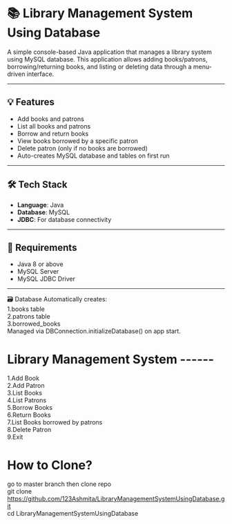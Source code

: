 # 📚 Library Management System Using Database

A simple console-based Java application that manages a library system using MySQL database. This application allows adding books/patrons, borrowing/returning books, and listing or deleting data through a menu-driven interface.

---

## 💡 Features   <br>

- Add books and patrons   <br>
- List all books and patrons   <br>
- Borrow and return books   <br>
- View books borrowed by a specific patron   <br>
- Delete patron (only if no books are borrowed)   <br>
- Auto-creates MySQL database and tables on first run   <br>
---

## 🛠 Tech Stack   <br>

- **Language**: Java   <br>
- **Database**: MySQL   <br>
- **JDBC**: For database connectivity   <br>

---

## 🧰 Requirements

- Java 8 or above   <br>
- MySQL Server   <br>
- MySQL JDBC Driver    <br>

---


🗃️ Database
Automatically creates:  <br>
1.books table  <br>
2.patrons table  <br>
3.borrowed_books  <br>
Managed via DBConnection.initializeDatabase() on app start.


# Library Management System ------   <br>
1.Add Book  <br>
2.Add Patron   <br>
3.List Books   <br>
4.List Patrons   <br>
5.Borrow Books  <br>
6.Return Books  <br>
7.List Books borrowed by patrons  <br>
8.Delete Patron   <br>
9.Exit   <br>


# How to Clone?
go to master branch then clone repo <br>
git clone https://github.com/123Ashmita/LibraryManagementSystemUsingDatabase.git  <br>
cd LibraryManagementSystemUsingDatabase
